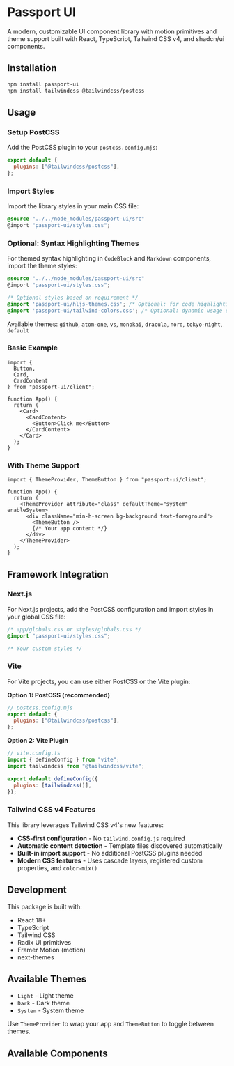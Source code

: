 # Passport UI

A modern, customizable UI component library with motion primitives and theme support built with React, TypeScript, Tailwind CSS v4, and shadcn/ui components.

## Installation

```bash
npm install passport-ui
npm install tailwindcss @tailwindcss/postcss
```

## Usage

### Setup PostCSS

Add the PostCSS plugin to your `postcss.config.mjs`:

```js
export default {
  plugins: ["@tailwindcss/postcss"],
};
```

### Import Styles

Import the library styles in your main CSS file:

```css
@source "../../node_modules/passport-ui/src"
@import "passport-ui/styles.css";
```

### Optional: Syntax Highlighting Themes

For themed syntax highlighting in `CodeBlock` and `Markdown` components, import the theme styles:

```css
@source "../../node_modules/passport-ui/src"
@import "passport-ui/styles.css";

/* Optional styles based on requirement */
@import 'passport-ui/hljs-themes.css'; /* Optional: for code highlighting */
@import 'passport-ui/tailwind-colors.css'; /* Optional: dynamic usage of tailwind colors */
```

Available themes: `github`, `atom-one`, `vs`, `monokai`, `dracula`, `nord`, `tokyo-night`, `default`

### Basic Example

```tsx
import {
  Button,
  Card,
  CardContent
} from "passport-ui/client";

function App() {
  return (
    <Card>
      <CardContent>
        <Button>Click me</Button>
      </CardContent>
    </Card>
  );
}
```

### With Theme Support

```tsx
import { ThemeProvider, ThemeButton } from "passport-ui/client";

function App() {
  return (
    <ThemeProvider attribute="class" defaultTheme="system" enableSystem>
      <div className="min-h-screen bg-background text-foreground">
        <ThemeButton />
        {/* Your app content */}
      </div>
    </ThemeProvider>
  );
}
```

## Framework Integration

### Next.js

For Next.js projects, add the PostCSS configuration and import styles in your global CSS file:

```css
/* app/globals.css or styles/globals.css */
@import "passport-ui/styles.css";

/* Your custom styles */
```

### Vite

For Vite projects, you can use either PostCSS or the Vite plugin:

**Option 1: PostCSS (recommended)**

```js
// postcss.config.mjs
export default {
  plugins: ["@tailwindcss/postcss"],
};
```

**Option 2: Vite Plugin**

```js
// vite.config.ts
import { defineConfig } from "vite";
import tailwindcss from "@tailwindcss/vite";

export default defineConfig({
  plugins: [tailwindcss()],
});
```

### Tailwind CSS v4 Features

This library leverages Tailwind CSS v4's new features:

- **CSS-first configuration** - No `tailwind.config.js` required
- **Automatic content detection** - Template files discovered automatically
- **Built-in import support** - No additional PostCSS plugins needed
- **Modern CSS features** - Uses cascade layers, registered custom properties, and `color-mix()`

## Development

This package is built with:

- React 18+
- TypeScript
- Tailwind CSS
- Radix UI primitives
- Framer Motion (motion)
- next-themes

## Available Themes

- `Light` - Light theme
- `Dark` - Dark theme
- `System` - System theme

Use `ThemeProvider` to wrap your app and `ThemeButton` to toggle between themes.

## Available Components
